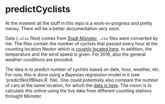 # predictCyclists

At the moment all the stuff in this repo is a work-in-progress and pretty messy. There will be a better documentation very soon.

Data (`.xlsx` files) comes from [Stadt Münster](http://www.stadt-muenster.de/verkehrsplanung/verkehr-in-zahlen/radverkehrszaehlungen/neutor.html), `.csv` files were converted by me.
The files contain the number of cyclists that passed every hour at the counting location Neutor which is [roughly located here](http://www.openstreetmap.org/#map=19/51.96683/7.61577). In addition, the temperature and the wind speed is given. For 2016, also the general weather conditions are provided.

The idea is to predict number of cyclists based on date, hour, weather, etc. For now, this is done using a Bayesian regression model in `R` (see 'predictNoOfBikes.R` file). One could potentially also compare the number of cars at the same location, for which the [data is here](http://www.stadt-muenster.de/verkehrsplanung/verkehr-in-zahlen/kfz-verkehrszaehlungen/neutor.html). The vision is to calculate this online using the live data from different counting stations throught Münster.

